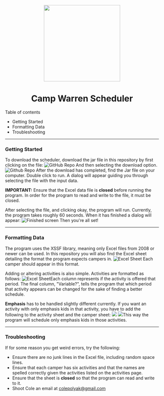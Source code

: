 <center>
	<img src="https://www.mysummercamps.com/camps/images/images/22858-work-warrenlogo.JPG" height=250>
	<h1> Camp Warren Scheduler</h1>
</center>
Table of contents

* Getting Started
* Formatting Data
* Troubleshooting
***
### Getting Started
To download the scheduler, download the jar file in this repository by first clicking on the file:
![GitHub Repo](https://i.imgur.com/B9pTTcW.jpg)
And then selecting the download option.
![Github Repo](https://i.imgur.com/E51cH9A.jpg)
After the download has completed, find the Jar file on your computer. Double click to run. A dialog will appear guiding you through selecting the file with the input data.

**IMPORTANT:** Ensure that the Excel data file is **closed** before running the program. In order for the program to read and write to the file, it must be closed.

After selecting the file, and clicking okay, the program will run. Currently, the program takes roughly 60 seconds. When it has finished a dialog will appear: 
![Finished screen](https://i.imgur.com/sgfCBk0.jpg)
Then you're all set!
***
### Formatting Data
The program uses the XSSF library, meaning only Excel files from 2008 or newer can be used. In this repository you will also find the Excel sheet detailing the format the program expects campers in. 
![Excel Sheet](https://i.imgur.com/2OBX1id.jpg)
Each camper should appear in this format. 

Adding or altering activities is also simple. Activities are formatted as follows:
![Excel Sheet](https://i.imgur.com/A4XFCT1.jpg)Each column represents if the activity is offered that period. The final column, "Variable?", tells the program that which period that activity appears can be changed for the sake of finding a better schedule. 

**Emphasis** has to be handled slightly different currently. If you want an activity with only emphasis kids in that activity, you have to add the following to the activity sheet and the camper sheet:
![](https://i.imgur.com/3mo4xCl.jpg)
![](https://i.imgur.com/C4ETCXs.jpg)This way the program will schedule only emphasis kids in those activities. 
***
### Troubleshooting
If for some reason you get weird errors, try the following:
* Ensure there are no junk lines in the Excel file, including random space lines.
* Ensure that each camper has six activities and that the names are spelled correctly given the activities listed on the activities page. 
* Ensure that the sheet is **closed** so that the program can read and write to it. 
* Shoot Cole an email at colepolyak@gmail.com
